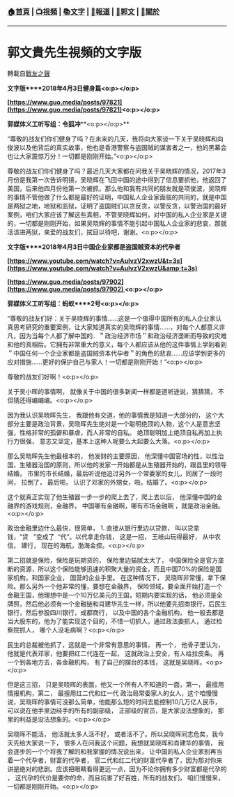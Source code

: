 ###  [:house:首頁](https://github.com/ourhimalayas/home) | [:tv:視頻](https://github.com/ourhimalayas/videos) | [:books:文字](https://github.com/ourhimalayas/txt) | [:newspaper:報道](https://github.com/ourhimalayas/news) | [:eagle:郭文](https://github.com/ourhimalayas/guomedia) | [:pray:關於](https://github.com/ourhimalayas/home/tree/master/about)
---
# 郭文貴先生視頻的文字版
轉載自[戰友之聲](http://littleantvoice.blogspot.com)

**文字版****2018年4月3日健身篇<o:p></o:p>**

**[https://www.guo.media/posts/97821](https://www.guo.media/posts/97821)<o:p></o:p>**

**郭媒体义工听写组：令狐冲****<o:p></o:p>**



“尊敬的战友们你们健身了吗？在未来的几天，我将向大家谈一下关于吴晓辉和向俊波以及他背后的真实故事，他也是香港警察与盗国贼的谋害者之一，他的黑幕会也让大家震惊万分！一切都是刚刚开始。”<o:p></o:p>



尊敬的战友们你们健身了吗？最近几天大家都在问我关于吴晓辉的情况，2017年3月份是我第一次告诉明镜，吴晓辉在飞回中国的途中得到了信息要抓他，他返回了美国，后来他四月份他第一次被抓，那么他和我有共同的朋友就是项俊波，吴晓辉的事情不管他做了什么都是最好的证明，中国私人企业家面临的共同的，就是中国是两狱之地，地狱和监狱，证明了盗国贼们以贪反贪，以警反贪，以警治国的最好案例，咱们大家应该了解这些真相，不管吴晓辉如何，对中国的私人企业家是关键的，一切都是刚刚开始，如果吴晓辉的事情不能引起中国私人企业家的悲哀，那就活该进两狱，亲爱的战友们，拭目以待吧，谢谢。<o:p></o:p>



**文字版****2018年4月3日中国企业家都是盗国贼资本的代孕者**

**[https://www.youtube.com/watch?v=AuIvzV2xwzU&t=3s](https://www.youtube.com/watch?v=AuIvzV2xwzU&amp;t=3s)**

**[https://www.guo.media/posts/97902](https://www.guo.media/posts/97902) <o:p></o:p>**

**郭媒体义工听写组：蚂蚁****2号<o:p></o:p>**



“尊敬的战友们好：关于吴晓辉的事情……这是一个值得中国所有的私人企业家认真思考研究的重要案例，让大家知道真实的吴晓辉的事情……，对每个人都意义非凡，因为当每个人都了解中国的．＂政治经济市场＂和政治经济垄断而导致的灾难和他的真相后。它拥有非常重大的意义，每个人都应该从他的这件事情上学到看到＂中国任何一个企业家都是盗国贼资本代孕者＂的角色的悲哀……应该学到更多的应对措施……更好的保护自己与家人！一切都是刚刚开始！”<o:p></o:p>



尊敬的战友们好啊！<o:p></o:p>



关于吴小晖的事情啊， 就像关于中国的很多新闻一样都是道听途说，猜猜猜， 不但猜还得编编编。<o:p></o:p>

因为我认识吴晓晖先生， 我跟他有交道，他的事情我是知道一大部分的， 这个大部分主要是政治背景，吴晓晖先生绝对是一个聪明绝顶的人物，这个人是意志坚强，性格非常的孤僻和暴虐，而人非常的自私。 绝顶聪明加上绝顶自私再加上执行力很强， 意志又坚定，基本上这种人呢要么大起要么大落。<o:p></o:p>



那么吴晓晖先生他最根本的， 他发财的主要原因， 他深懂中国官场的性，以性治国，生殖器治国的原则，所以他的发家一开始都是从生殖器开始的，跟县里的领导结婚， 市里的市长结婚，最后听说他追过另外一个常委家的女儿，同居了一段时间， 拉倒了， 最后啪， 认识了邓家的外甥女，啪，结婚了。<o:p></o:p>



这个就真正实现了他生殖器一步一步的爬上去了，爬上去以后， 他深懂中国的金融界的游戏规则，金融界， 中国哪有金融啊，哪有市场金融啊 ，就是政治金融。<o:p></o:p>



政治金融里边什么最快，很简单， 1. 直接从银行里边以贷款， 叫以贷拿钱，“贷   ”变成了  “代”。以代拿走你钱， 这是一招， 王岐山玩得最好， 从中农信， 建行， 现在的海航，渤海金控。<o:p></o:p>



第二招就是保险，保险是玩期货的， 保险里边猫腻太大了， 中国保险全是官方垄断的资源，所以这个保险能够迅速的积聚大量的资金，而且中国70%的保险是国家机构，和国家企业， 国营的企业手里。 在这种情况下， 吴晓晖非常懂，拿下保险。那么另外一个他非常的懂，要想在金融界， 保险领域，要全面开始打造一个金融王国，他理想中是一个10万亿美元的王国，短期内要实现的话， 他必须是全牌照，然后他必须有一个金融链和肖建华先生一样，所以他要先招商银行，后民生银行，然后参股四川银行，成都商行， 以及中国的各个金融机构， 他一般去都是当大股东的，他为了能实现这个目的，不惜一切抓人，通过政法委抓人， 通过检察院抓人， 哪个人没毛病啊？<o:p></o:p>



民生的总裁被他抓了，这就是一个非常有意思的事情， 再一个， 他骨子里认为， 他就是代表邓家，他要把红二代连在一起， 这就政治上安全，有人给拉皮条。 再一个到各地方去，各金融机构， 有了自己的摆台的本钱， 这就是吴晓晖。<o:p></o:p>



但是这三招， 只是吴晓晖的表面，他又一个所有人不知道的一面，第一， 最擅用情报机构，第二， 最擅用红二代和红一代 政治局常委家人的女人，这个咱慢慢说，吴晓晖的事情可没那么简单，他能那么短的时间去能控制10几万亿人民币， 可以说在他手里边经手的所有的副部级， 正部级的官员，是大家没法想象的， 那里的利益是没法想象的。<o:p></o:p>



吴晓晖不能活， 他活就太多人活不好， 或者活不了。所以吴晓晖同志危矣，我今天先给大家说一下， 很多人在问我这个问题，我想就吴晓晖和肖建华的事情， 我会逐步的一个个将我了解的和我掌握的情况说出来， 让中国的私人企业家别再当着一个代孕者，财富的代孕者， 官二代和红二代的财富代孕者了，因为那对你来讲是绝对的悲剧。应该把眼睛看得更远一点，因为不论你拥有多少财富都是代孕的 ， 这代孕的代价是要你的命，而且坑害了好百姓，所有的战友们， 咱们慢慢来， 一切都是刚刚开始。<o:p></o:p>






  
<u></u><sub></sub><sup></sup><strike></strike>